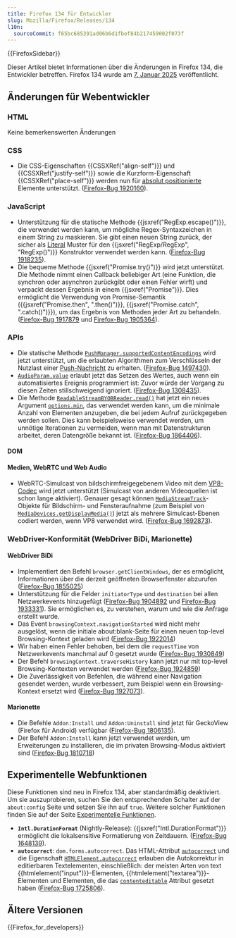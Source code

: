 ```yaml
---
title: Firefox 134 für Entwickler
slug: Mozilla/Firefox/Releases/134
l10n:
  sourceCommit: f65bc685391ad06b6d1fbef84b217459002f073f
---
```


{{FirefoxSidebar}}

Dieser Artikel bietet Informationen über die Änderungen in Firefox 134, die Entwickler betreffen. Firefox 134 wurde am [7. Januar 2025](https://whattrainisitnow.com/release/?version=134) veröffentlicht.

## Änderungen für Webentwickler

### HTML

Keine bemerkenswerten Änderungen

### CSS

- Die CSS-Eigenschaften {{CSSXRef("align-self")}} und {{CSSXRef("justify-self")}} sowie die Kurzform-Eigenschaft {{CSSXRef("place-self")}} werden nun für [absolut positionierte](/de/docs/Learn_web_development/Core/CSS_layout/Positioning#absolute_positioning) Elemente unterstützt. ([Firefox-Bug 1920160](https://bugzil.la/1920160)).

### JavaScript

- Unterstützung für die statische Methode {{jsxref("RegExp.escape()")}}, die verwendet werden kann, um mögliche Regex-Syntaxzeichen in einem String zu maskieren. Sie gibt einen neuen String zurück, der sicher als [Literal](/de/docs/Web/JavaScript/Reference/Regular_expressions/Literal_character) Muster für den {{jsxref("RegExp/RegExp", "RegExp()")}} Konstruktor verwendet werden kann. ([Firefox-Bug 1918235](https://bugzil.la/1918235)).
- Die bequeme Methode {{jsxref("Promise.try()")}} wird jetzt unterstützt.
  Die Methode nimmt einen Callback beliebiger Art (eine Funktion, die synchron oder asynchron zurückgibt oder einen Fehler wirft) und verpackt dessen Ergebnis in einem {{jsxref("Promise")}}.
  Dies ermöglicht die Verwendung von Promise-Semantik ({{jsxref("Promise.then", ".then()")}}, {{jsxref("Promise.catch", ".catch()")}}), um das Ergebnis von Methoden jeder Art zu behandeln. ([Firefox-Bug 1917879](https://bugzil.la/1917879) und [Firefox-Bug 1905364](https://bugzil.la/1905364)).

### APIs

- Die statische Methode [`PushManager.supportedContentEncodings`](/de/docs/Web/API/PushManager/supportedContentEncodings_static) wird jetzt unterstützt, um die erlaubten Algorithmen zum Verschlüsseln der Nutzlast einer [Push-Nachricht](/de/docs/Web/API/Push_API) zu erhalten. ([Firefox-Bug 1497430](https://bugzil.la/1497430)).
- [`AudioParam.value`](/de/docs/Web/API/AudioParam/value) erlaubt jetzt das Setzen des Wertes, auch wenn ein automatisiertes Ereignis programmiert ist: Zuvor würde der Vorgang zu diesen Zeiten stillschweigend ignoriert. ([Firefox-Bug 1308435](https://bugzil.la/1308435)).
- Die Methode [`ReadableStreamBYOBReader.read()`](/de/docs/Web/API/ReadableStreamBYOBReader/read) hat jetzt ein neues Argument [`options.min`](/de/docs/Web/API/ReadableStreamBYOBReader/read#min), das verwendet werden kann, um die minimale Anzahl von Elementen anzugeben, die bei jedem Aufruf zurückgegeben werden sollen. Dies kann beispielsweise verwendet werden, um unnötige Iterationen zu vermeiden, wenn man mit Datenstrukturen arbeitet, deren Datengröße bekannt ist. ([Firefox-Bug 1864406](https://bugzil.la/1864406)).

#### DOM

#### Medien, WebRTC und Web Audio

- WebRTC-Simulcast von bildschirmfreigegebenem Video mit dem [VP8-Codec](/de/docs/Web/Media/Formats/Video_codecs#vp8) wird jetzt unterstützt (Simulcast von anderen Videoquellen ist schon lange aktiviert). Genauer gesagt können [`MediaStreamTrack`](/de/docs/Web/API/MediaStreamTrack)-Objekte für Bildschirm- und Fensteraufnahme (zum Beispiel von [`MediaDevices.getDisplayMedia()`](/de/docs/Web/API/MediaDevices/getDisplayMedia)) jetzt als mehrere Simulcast-Ebenen codiert werden, wenn VP8 verwendet wird. ([Firefox-Bug 1692873](https://bugzil.la/1692873)).

### WebDriver-Konformität (WebDriver BiDi, Marionette)

#### WebDriver BiDi

- Implementiert den Befehl `browser.getClientWindows`, der es ermöglicht, Informationen über die derzeit geöffneten Browserfenster abzurufen ([Firefox-Bug 1855025](https://bugzilla.mozilla.org/show_bug.cgi?id=1855025))
- Unterstützung für die Felder `initiatorType` und `destination` bei allen Netzwerkevents hinzugefügt ([Firefox-Bug 1904892](https://bugzilla.mozilla.org/show_bug.cgi?id=1904892) und [Firefox-Bug 1933331](https://bugzilla.mozilla.org/show_bug.cgi?id=1933331)). Sie ermöglichen es, zu verstehen, warum und wie die Anfrage erstellt wurde.
- Das Event `browsingContext.navigationStarted` wird nicht mehr ausgelöst, wenn die initiale about:blank-Seite für einen neuen top-level Browsing-Kontext geladen wird ([Firefox-Bug 1922014](https://bugzilla.mozilla.org/show_bug.cgi?id=1922014))
- Wir haben einen Fehler behoben, bei dem die `requestTime` von Netzwerkevents manchmal auf 0 gesetzt wurde ([Firefox-Bug 1930849](https://bugzilla.mozilla.org/show_bug.cgi?id=1930849))
- Der Befehl `browsingContext.traverseHistory` kann jetzt nur mit top-level Browsing-Kontexten verwendet werden ([Firefox-Bug 1924859](https://bugzilla.mozilla.org/show_bug.cgi?id=1924859))
- Die Zuverlässigkeit von Befehlen, die während einer Navigation gesendet werden, wurde verbessert, zum Beispiel wenn ein Browsing-Kontext ersetzt wird ([Firefox-Bug 1927073](https://bugzilla.mozilla.org/show_bug.cgi?id=1927073)).

#### Marionette

- Die Befehle `Addon:Install` und `Addon:Uninstall` sind jetzt für GeckoView (Firefox für Android) verfügbar ([Firefox-Bug 1806135](https://bugzilla.mozilla.org/show_bug.cgi?id=1806135)).
- Der Befehl `Addon:Install` kann jetzt verwendet werden, um Erweiterungen zu installieren, die im privaten Browsing-Modus aktiviert sind ([Firefox-Bug 1810718](https://bugzilla.mozilla.org/show_bug.cgi?id=1810718))

## Experimentelle Webfunktionen

Diese Funktionen sind neu in Firefox 134, aber standardmäßig deaktiviert. Um sie auszuprobieren, suchen Sie den entsprechenden Schalter auf der `about:config` Seite und setzen Sie ihn auf `true`. Weitere solcher Funktionen finden Sie auf der Seite [Experimentelle Funktionen](/de/docs/Mozilla/Firefox/Experimental_features).

- **`Intl.DurationFormat`** (Nightly-Release): {{jsxref("Intl.DurationFormat")}} ermöglicht die lokalsensitive Formatierung von Zeitdauern. ([Firefox-Bug 1648139](https://bugzil.la/1648139)).
- **`autocorrect`**: <code>dom.forms.autocorrect</code>.
  Das HTML-Attribut [`autocorrect`](/de/docs/Web/HTML/Global_attributes/autocorrect) und die Eigenschaft [`HTMLElement.autocorrect`](/de/docs/Web/API/HTMLElement/autocorrect) erlauben die Autokorrektur in editierbaren Textelementen, einschließlich: der meisten Arten von text {{htmlelement("input")}}-Elementen, {{htmlelement("textarea")}}-Elementen und Elementen, die das [`contenteditable`](/de/docs/Web/HTML/Global_attributes/contenteditable) Attribut gesetzt haben ([Firefox-Bug 1725806](https://bugzil.la/1725806)).

## Ältere Versionen

{{Firefox_for_developers}}
